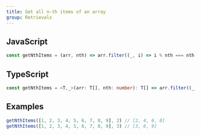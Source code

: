 ```yaml
---
title: Get all n-th items of an array
group: Retrievals
---
```


## JavaScript
```js
const getNthItems = (arr, nth) => arr.filter((_, i) => i % nth === nth - 1)
```

## TypeScript
```ts
const getNthItems = <T,_>(arr: T[], nth: number): T[] => arr.filter((_, i) => i % nth === nth - 1)
```

## Examples
```js
getNthItems([1, 2, 3, 4, 5, 6, 7, 8, 9], 2) // [2, 4, 6, 8]
getNthItems([1, 2, 3, 4, 5, 6, 7, 8, 9], 3) // [3, 6, 9]
```
